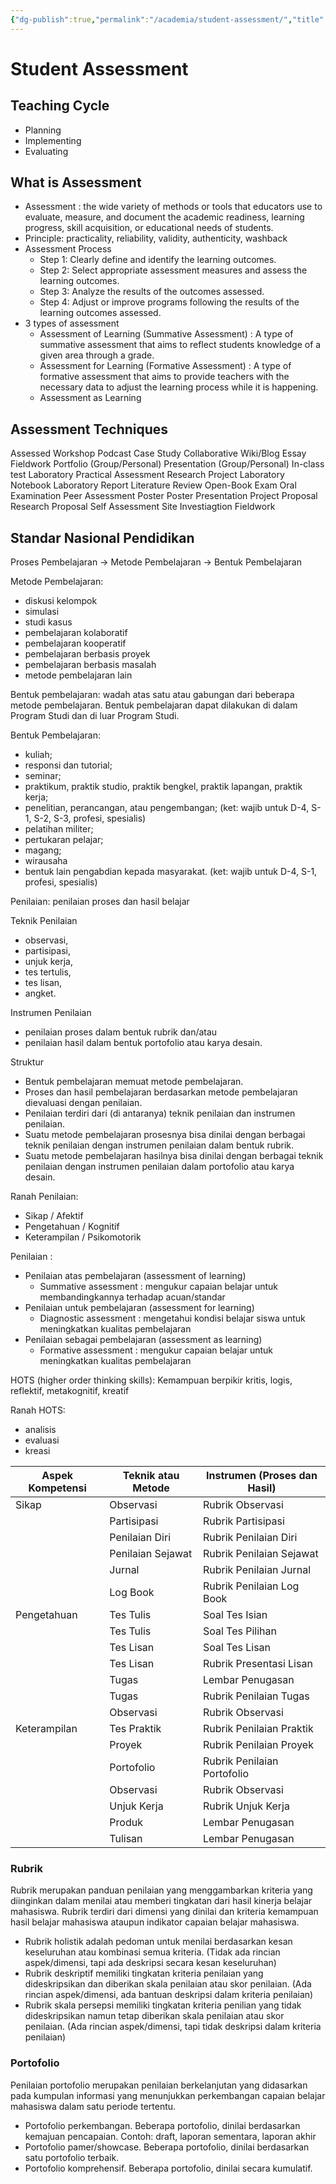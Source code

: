 ```yaml
---
{"dg-publish":true,"permalink":"/academia/student-assessment/","title":"Student Assessment"}
---
```



# Student Assessment

## Teaching Cycle

- Planning
- Implementing
- Evaluating

## What is Assessment

- Assessment : the wide variety of methods or tools that educators use to evaluate, measure, and document the academic readiness, learning
progress, skill acquisition, or educational needs of students.
- Principle: practicality, reliability, validity, authenticity, washback
- Assessment Process
  - Step 1: Clearly define and identify the learning outcomes.
  - Step 2: Select appropriate assessment measures and assess the learning outcomes.
  - Step 3: Analyze the results of the outcomes assessed.
  - Step 4: Adjust or improve programs following the results of the learning outcomes assessed.
- 3 types of assessment
  - Assessment of Learning (Summative Assessment) : A type of summative assessment that aims to reflect students knowledge of a given area through a grade.
  - Assessment for Learning (Formative Assessment) : A type of formative assessment that aims to provide teachers with the necessary data to adjust the learning process while it is happening.
  - Assessment as Learning

## Assessment Techniques

Assessed Workshop
Podcast
Case Study
Collaborative Wiki/Blog
Essay
Fieldwork
Portfolio (Group/Personal)
Presentation (Group/Personal)
In-class test
Laboratory Practical Assessment
Research Project
Laboratory Notebook
Laboratory Report
Literature Review
Open-Book Exam
Oral Examination
Peer Assessment
Poster
Poster Presentation
Project Proposal
Research Proposal
Self Assessment
Site Investiagtion
Fieldwork

## Standar Nasional Pendidikan

Proses Pembelajaran -> Metode Pembelajaran -> Bentuk Pembelajaran

Metode Pembelajaran:

- diskusi kelompok
- simulasi
- studi kasus
- pembelajaran kolaboratif
- pembelajaran kooperatif
- pembelajaran berbasis proyek
- pembelajaran berbasis masalah
- metode pembelajaran lain

Bentuk pembelajaran: wadah atas satu atau gabungan dari beberapa metode pembelajaran.
Bentuk pembelajaran dapat dilakukan di dalam Program Studi dan di luar Program Studi.

Bentuk Pembelajaran:

- kuliah;
- responsi dan tutorial;
- seminar;
- praktikum, praktik studio, praktik bengkel, praktik lapangan, praktik kerja;
- penelitian, perancangan, atau pengembangan; (ket: wajib untuk D-4, S-1, S-2, S-3, profesi, spesialis)
- pelatihan militer;
- pertukaran pelajar;
- magang;
- wirausaha
- bentuk lain pengabdian kepada masyarakat. (ket: wajib untuk D-4, S-1, profesi, spesialis)

Penilaian: penilaian proses dan hasil belajar

Teknik Penilaian

- observasi,
- partisipasi,
- unjuk kerja,
- tes tertulis,
- tes lisan,
- angket.

Instrumen Penilaian

- penilaian proses dalam bentuk rubrik dan/atau
- penilaian hasil dalam bentuk portofolio atau karya desain.

Struktur

- Bentuk pembelajaran memuat metode pembelajaran.
- Proses dan hasil pembelajaran berdasarkan metode pembelajaran dievaluasi dengan penilaian.
- Penilaian terdiri dari (di antaranya) teknik penilaian dan instrumen penilaian.
- Suatu metode pembelajaran prosesnya bisa dinilai dengan berbagai teknik penilaian dengan instrumen penilaian dalam bentuk rubrik.
- Suatu metode pembelajaran hasilnya bisa dinilai dengan berbagai teknik penilaian dengan instrumen penilaian dalam portofolio atau karya desain.

Ranah Penilaian:

- Sikap / Afektif
- Pengetahuan / Kognitif
- Keterampilan / Psikomotorik

Penilaian :

- Penilaian atas pembelajaran (assessment of learning)
    - Summative assessment : mengukur capaian belajar untuk membandingkannya terhadap acuan/standar
- Penilaian untuk pembelajaran (assessment for learning)
    - Diagnostic assessment : mengetahui kondisi belajar siswa untuk meningkatkan kualitas pembelajaran
- Penilaian sebagai pembelajaran (assessment as learning)
    - Formative assessment : mengukur capaian belajar untuk meningkatkan kualitas pembelajaran

HOTS (higher order thinking skills):
Kemampuan berpikir kritis, logis, reflektif, metakognitif, kreatif

Ranah HOTS:

- analisis
- evaluasi
- kreasi

| Aspek Kompetensi | Teknik atau Metode | Instrumen (Proses dan Hasil) |
| ---------------- | ------------------ | ---------------------------- |
| Sikap            | Observasi          | Rubrik Observasi             |
|                  | Partisipasi        | Rubrik Partisipasi           |
|                  | Penilaian Diri     | Rubrik Penilaian Diri        |
|                  | Penilaian Sejawat  | Rubrik Penilaian Sejawat     |
|                  | Jurnal             | Rubrik Penilaian Jurnal      |
|                  | Log Book           | Rubrik Penilaian Log Book    |
| Pengetahuan      | Tes Tulis          | Soal Tes Isian               |
|                  | Tes Tulis          | Soal Tes Pilihan             |
|                  | Tes Lisan          | Soal Tes Lisan               |
|                  | Tes Lisan          | Rubrik Presentasi Lisan      |
|                  | Tugas              | Lembar Penugasan             |
|                  | Tugas              | Rubrik Penilaian Tugas       |
|                  | Observasi          | Rubrik Observasi             |
| Keterampilan     | Tes Praktik        | Rubrik Penilaian Praktik     |
|                  | Proyek             | Rubrik Penilaian Proyek      |
|                  | Portofolio         | Rubrik Penilaian Portofolio  |
|                  | Observasi          | Rubrik Observasi             |
|                  | Unjuk Kerja        | Rubrik Unjuk Kerja           |
|                  | Produk             | Lembar Penugasan             |
|                  | Tulisan            | Lembar Penugasan             |

### Rubrik

Rubrik merupakan panduan penilaian yang menggambarkan kriteria yang diinginkan dalam menilai atau memberi tingkatan dari hasil kinerja belajar mahasiswa.
Rubrik terdiri dari dimensi yang dinilai dan kriteria kemampuan hasil belajar mahasiswa ataupun indikator capaian belajar mahasiswa.

- Rubrik holistik adalah pedoman untuk menilai
berdasarkan kesan keseluruhan atau kombinasi semua kriteria. (Tidak ada rincian aspek/dimensi, tapi ada deskripsi secara kesan keseluruhan)
- Rubrik deskriptif memiliki tingkatan kriteria penilaian yang dideskripsikan dan diberikan skala penilaian atau skor penilaian. (Ada rincian aspek/dimensi, ada bantuan deskripsi dalam kriteria penilaian)
- Rubrik skala persepsi memiliki tingkatan kriteria penilian yang tidak dideskripsikan namun tetap diberikan skala penilaian atau skor penilaian. (Ada rincian aspek/dimensi, tapi tidak deskripsi dalam kriteria penilaian)

### Portofolio

Penilaian portofolio merupakan penilaian
berkelanjutan yang didasarkan pada kumpulan
informasi yang menunjukkan perkembangan capaian belajar mahasiswa dalam satu periode tertentu.

- Portofolio perkembangan. Beberapa portofolio, dinilai berdasarkan kemajuan pencapaian. Contoh: draft, laporan sementara, laporan akhir
- Portofolio pamer/showcase. Beberapa portofolio, dinilai berdasarkan satu portofolio terbaik.
- Portofolio komprehensif. Beberapa portofolio, dinilai secara kumulatif.
